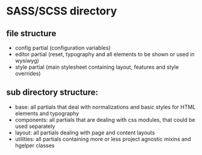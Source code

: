 # SASS/SCSS directory

## file structure

* config partial (configuration variables)
* editor partial (reset, typography and all elements to be shown or used in wysiwyg)
* style partial (main stylesheet containing layout, features and style overrides)

## sub directory structure:

* base: all partials that deal with normalizations and basic styles for HTML elements and typography
* components: all partials that are dealing with css modules, that could be used separately
* layout: all partials dealing with page and content layouts
* utilities: all partials containing more or less project agnostic mixins and hgelper classes
